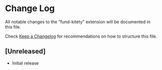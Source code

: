 # Change Log

All notable changes to the "fund-kitety" extension will be documented in this file.

Check [Keep a Changelog](http://keepachangelog.com/) for recommendations on how to structure this file.

## [Unreleased]

- Initial release